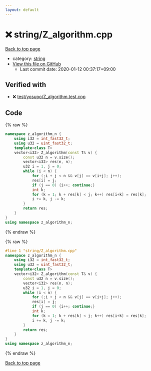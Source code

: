 ```yaml
---
layout: default
---
```


<!-- mathjax config similar to math.stackexchange -->
<script type="text/javascript" async
  src="https://cdnjs.cloudflare.com/ajax/libs/mathjax/2.7.5/MathJax.js?config=TeX-MML-AM_CHTML">
</script>
<script type="text/x-mathjax-config">
  MathJax.Hub.Config({
    TeX: { equationNumbers: { autoNumber: "AMS" }},
    tex2jax: {
      inlineMath: [ ['$','$'] ],
      processEscapes: true
    },
    "HTML-CSS": { matchFontHeight: false },
    displayAlign: "left",
    displayIndent: "2em"
  });
</script>

<script type="text/javascript" src="https://cdnjs.cloudflare.com/ajax/libs/jquery/3.4.1/jquery.min.js"></script>
<script src="https://cdn.jsdelivr.net/npm/jquery-balloon-js@1.1.2/jquery.balloon.min.js" integrity="sha256-ZEYs9VrgAeNuPvs15E39OsyOJaIkXEEt10fzxJ20+2I=" crossorigin="anonymous"></script>
<script type="text/javascript" src="../../assets/js/copy-button.js"></script>
<link rel="stylesheet" href="../../assets/css/copy-button.css" />


# :x: string/Z_algorithm.cpp

<a href="../../index.html">Back to top page</a>

* category: <a href="../../index.html#b45cffe084dd3d20d928bee85e7b0f21">string</a>
* <a href="{{ site.github.repository_url }}/blob/master/string/Z_algorithm.cpp">View this file on GitHub</a>
    - Last commit date: 2020-01-12 00:37:17+09:00




## Verified with

* :x: <a href="../../verify/test/yosupo/Z_algorithm.test.cpp.html">test/yosupo/Z_algorithm.test.cpp</a>


## Code

<a id="unbundled"></a>
{% raw %}
```cpp
namespace z_algorithm_n {
	using i32 = int_fast32_t;
	using u32 = uint_fast32_t;
	template<class T>
	vector<i32> Z_algorithm(const T& v) {
		const u32 n = v.size();
		vector<i32> res(n, n);
		u32 i = 1, j = 0;
		while (i < n) {
			for (;i + j < n && v[j] == v[i+j]; j++);
			res[i] = j;
			if (j == 0) {i++; continue;}
			int k;
			for (k = 1; k + res[k] < j; k++) res[i+k] = res[k];
			i += k, j -= k;
		}
		return res;
	}
} 
using namespace z_algorithm_n;
```
{% endraw %}

<a id="bundled"></a>
{% raw %}
```cpp
#line 1 "string/Z_algorithm.cpp"
namespace z_algorithm_n {
	using i32 = int_fast32_t;
	using u32 = uint_fast32_t;
	template<class T>
	vector<i32> Z_algorithm(const T& v) {
		const u32 n = v.size();
		vector<i32> res(n, n);
		u32 i = 1, j = 0;
		while (i < n) {
			for (;i + j < n && v[j] == v[i+j]; j++);
			res[i] = j;
			if (j == 0) {i++; continue;}
			int k;
			for (k = 1; k + res[k] < j; k++) res[i+k] = res[k];
			i += k, j -= k;
		}
		return res;
	}
} 
using namespace z_algorithm_n;

```
{% endraw %}

<a href="../../index.html">Back to top page</a>

